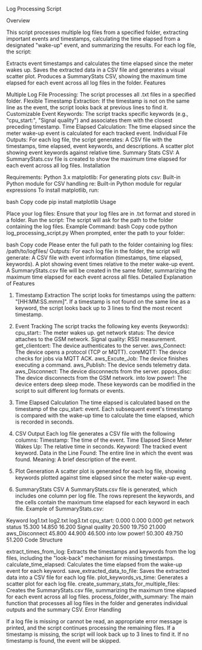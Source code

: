 Log Processing Script

Overview

This script processes multiple log files from a specified folder, extracting important events and timestamps, calculating the time elapsed from a designated "wake-up" event, and summarizing the results. For each log file, the script:

Extracts event timestamps and calculates the time elapsed since the meter wakes up.
Saves the extracted data in a CSV file and generates a visual scatter plot.
Produces a SummaryStats CSV, showing the maximum time elapsed for each event across all log files in the folder.
Features

Multiple Log File Processing: The script processes all .txt files in a specified folder.
Flexible Timestamp Extraction: If the timestamp is not on the same line as the event, the script looks back at previous lines to find it.
Customizable Event Keywords: The script tracks specific keywords (e.g., "cpu_start:", "Signal quality") and associates them with the closest preceding timestamp.
Time Elapsed Calculation: The time elapsed since the meter wake-up event is calculated for each tracked event.
Individual File Outputs: For each log file, the script generates:
A CSV file with the timestamps, time elapsed, event keywords, and descriptions.
A scatter plot showing event keywords against relative time.
Summary Stats CSV: A SummaryStats.csv file is created to show the maximum time elapsed for each event across all log files.
Installation

Requirements:
Python 3.x
matplotlib: For generating plots
csv: Built-in Python module for CSV handling
re: Built-in Python module for regular expressions
To install matplotlib, run:

bash
Copy code
pip install matplotlib
Usage

Place your log files: Ensure that your log files are in .txt format and stored in a folder.
Run the script: The script will ask for the path to the folder containing the log files.
Example Command:
bash
Copy code
python log_processing_script.py
When prompted, enter the path to your folder:

bash
Copy code
Please enter the full path to the folder containing log files: /path/to/logfiles/
Outputs:
For each log file in the folder, the script will generate:
A CSV file with event information (timestamps, time elapsed, keywords).
A plot showing event times relative to the meter wake-up event.
A SummaryStats.csv file will be created in the same folder, summarizing the maximum time elapsed for each event across all files.
Detailed Explanation of Features

1. Timestamp Extraction
The script looks for timestamps using the pattern: "[HH:MM:SS.mmm]".
If a timestamp is not found on the same line as a keyword, the script looks back up to 3 lines to find the most recent timestamp.
2. Event Tracking
The script tracks the following key events (keywords):
cpu_start:: The meter wakes up.
get network status: The device attaches to the GSM network.
Signal quality: RSSI measurement.
get_clientcert: The device authenticates to the server.
aws_Connect: The device opens a protocol (TCP or MQTT).
coreMQTT: The device checks for jobs via MQTT ACK.
aws_Excute_Job: The device finishes executing a command.
aws_Publish: The device sends telemetry data.
aws_Disconnect: The device disconnects from the server.
pppos_disc: The device disconnects from the GSM network.
into low power!: The device enters deep sleep mode.
These keywords can be modified in the script to suit different log formats or events.

3. Time Elapsed Calculation
The time elapsed is calculated based on the timestamp of the cpu_start: event.
Each subsequent event's timestamp is compared with the wake-up time to calculate the time elapsed, which is recorded in seconds.
4. CSV Output
Each log file generates a CSV file with the following columns:
Timestamp: The time of the event.
Time Elapsed Since Meter Wakes Up: The relative time in seconds.
Keyword: The tracked event keyword.
Data in the Line Found: The entire line in which the event was found.
Meaning: A brief description of the event.
5. Plot Generation
A scatter plot is generated for each log file, showing keywords plotted against time elapsed since the meter wake-up event.
6. SummaryStats CSV
A SummaryStats.csv file is generated, which includes one column per log file. The rows represent the keywords, and the cells contain the maximum time elapsed for each keyword in each file.
Example of SummaryStats.csv:

Keyword	log1.txt	log2.txt	log3.txt
cpu_start:	0.000	0.000	0.000
get network status	15.300	14.850	16.200
Signal quality	20.500	19.750	21.000
aws_Disconnect	45.800	44.900	46.500
into low power!	50.300	49.750	51.200
Code Structure

extract_times_from_log: Extracts the timestamps and keywords from the log files, including the "look-back" mechanism for missing timestamps.
calculate_time_elapsed: Calculates the time elapsed from the wake-up event for each keyword.
save_extracted_data_to_file: Saves the extracted data into a CSV file for each log file.
plot_keywords_vs_time: Generates a scatter plot for each log file.
create_summary_stats_for_multiple_files: Creates the SummaryStats.csv file, summarizing the maximum time elapsed for each event across all log files.
process_folder_with_summary: The main function that processes all log files in the folder and generates individual outputs and the summary CSV.
Error Handling

If a log file is missing or cannot be read, an appropriate error message is printed, and the script continues processing the remaining files.
If a timestamp is missing, the script will look back up to 3 lines to find it. If no timestamp is found, the event will be skipped.